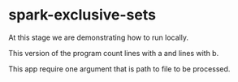 # spark-exclusive-sets

At this stage we are demonstrating how to run locally.

This version of the program count lines with a and lines with b.

This app require one argument that is path to file to be processed.
